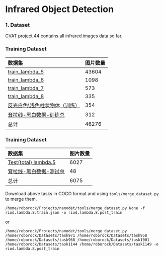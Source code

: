 # Infrared Object Detection

### 1. Dataset
CVAT [project 44](http://192.168.50.120:8080/projects/44) contains all infrared images data so far.

### **Training Dataset**
| 数据集 | 图片数量 |
| :-----| :-----|
|[train_lambda_5](http://192.168.50.120:8080/tasks/971) |43604|
|[train_lambda_6](http://192.168.50.120:8080/tasks/958) |1098|
|[train_lambda_7](http://192.168.50.120:8080/tasks/1001)|573|
|[train_lambda_8](http://192.168.50.120:8080/tasks/1149)|335|
|[反光白色\浅色柱状物体（训练）](http://192.168.50.120:8080/tasks/968)|354|
|[耷拉线-黑白数据-训练总](http://192.168.50.120:8080/tasks/1144)|312|
|总计|46276|


### **Training Dataset**
| 数据集 | 图片数量 |
| :-----| :-----|
| [Test(total) lambda.5](http://192.168.50.120:8080/tasks/969)|6027|
| [耷拉线-黑白数据-测试总](http://192.168.50.120:8080/tasks/1145)|48|
|总计|6075|

Download above tasks in COCO format and using `tools/merge_dataset.py` to merge them.

```shell
/home/roborock/Projects/nanodet/tools/merge_dataset.py None -f riod.lambda.8.train.json -o riod.lambda.8.post_train
``` 
or
```shell
/home/roborock/Projects/nanodet/tools/merge_dataset.py /home/roborock/Datasets/task971 /home/roborock/Datasets/task958 /home/roborock/Datasets/task968 /home/roborock/Datasets/task1001 /home/roborock/Datasets/task1144 /home/roborock/Datasets/task1149 -o riod.lambda.8.post_train
```